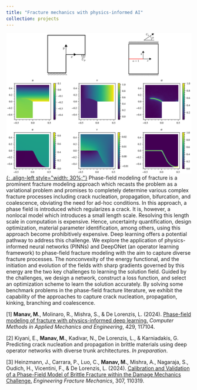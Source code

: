 ```yaml
---
title: "Fracture mechanics with physics-informed AI"
collection: projects
---
```


[![styled-image](/images/fracture.png){: .align-left style="width: 30%;"}](/images/fracture.png) Phase-field modeling of fracture is a prominent fracture modeling approach which recasts the problem as a variational problem and promises to completely determine various complex fracture processes including crack nucleation, propagation, bifurcation, and coalescence, obviating the need for ad-hoc conditions. In this approach, a phase field is introduced which regularizes a crack. It is, however, a nonlocal model which introduces a small length scale. Resolving this length scale in computation is expensive. Hence, uncertainty quantification, design optimization, material parameter identification, among others, using this approach become prohibitively expensive. Deep learning offers a potential pathway to address this challenge. We explore the application of physics-informed neural networks (PINNs) and DeepONet (an operator learning framework) to phase-field fracture modeling with the aim to capture diverse fracture processes. The nonconvexity of the energy functional, and the initiation and evolution of the fields with sharp gradients governed by this energy are the two key challenges to learning the solution field. Guided by the challenges, we design a network, construct a loss function, and select an optimization scheme to learn the solution accurately. By solving some benchmark problems in the phase-field fracture literature, we exhibit the capability of the approaches to capture crack nucleation, propagation, kinking, branching and coalescence.  
  
[1] **Manav, M.**, Molinaro, R., Mishra, S., & De Lorenzis, L. (2024). <u><a href="https://doi.org/10.1016/j.cma.2024.117104">Phase-field modeling of fracture with physics-informed deep learning</a>.</u> *Computer Methods in Applied Mechanics and Engineering*, 429, 117104.  
  
[2] Kiyani, E., **Manav, M.**, Kadivar, N., De Lorenzis, L., & Karniadakis, G. Predicting crack nucleation and propagation in brittle materials using deep operator networks with diverse trunk architectures. *In preparation*.

[3] Heinzmann, J., Carrara, P., Luo, C., **Manav, M.**, Mishra, A., Nagaraja, S., Oudich, H., Vicentini, F., & De Lorenzis, L. (2024). <u><a href="https://doi.org/10.1016/j.engfracmech.2024.110319">Calibration and Validation of a Phase-Field Model of Brittle Fracture within the Damage Mechanics Challenge</a>.</u> *Engineering Fracture Mechanics*, 307, 110319.
